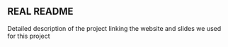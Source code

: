 ## REAL README


Detailed description of the project linking the website and slides we used for this project

